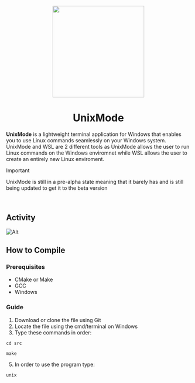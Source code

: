 <p align="center">
  <img src="https://github.com/MuffinLorde/wbash/blob/main/assets/logo.png" height="250">
  <h1 align="center">UnixMode</h1>
</p>

**UnixMode** is a lightweight terminal application for Windows that enables you to use Linux commands seamlessly on your Windows system. UnixMode and WSL are 2 different tools as UnixMode allows the user to run Linux commands on the Windows enviromnet while WSL allows the user to create an entirely new Linux enviroment.

>[!IMPORTANT]
>UnixMode is still in a pre-alpha state meaning that it barely has and is still being updated to get it to the beta version

</br>

## Activity
![Alt](https://repobeats.axiom.co/api/embed/47128c3c597eeb394ba4835f30172750d3fb021d.svg "Repobeats analytics image")


## How to Compile
### Prerequisites
- CMake or Make
- GCC
- Windows

### Guide
1. Download or clone the file using Git
2. Locate the file using the cmd/terminal on Windows
3. Type these commands in order:

```
cd src
```

```
make
```

5. In order to use the program type:
```
unix
```
